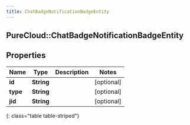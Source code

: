 ```yaml
---
title: ChatBadgeNotificationBadgeEntity
---
```

## PureCloud::ChatBadgeNotificationBadgeEntity

## Properties

|Name | Type | Description | Notes|
|------------ | ------------- | ------------- | -------------|
| **id** | **String** |  | [optional] |
| **type** | **String** |  | [optional] |
| **jid** | **String** |  | [optional] |
{: class="table table-striped"}


